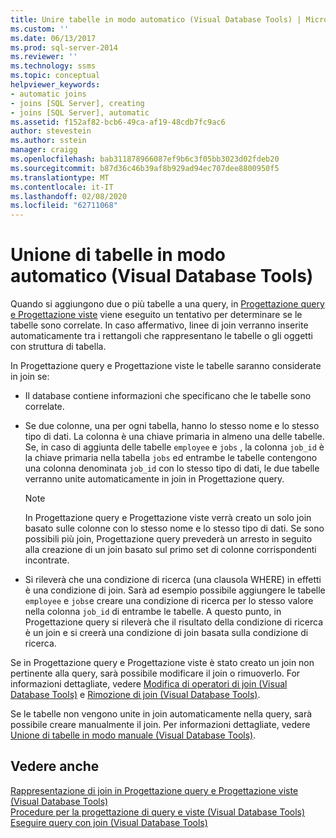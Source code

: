 ```yaml
---
title: Unire tabelle in modo automatico (Visual Database Tools) | Microsoft Docs
ms.custom: ''
ms.date: 06/13/2017
ms.prod: sql-server-2014
ms.reviewer: ''
ms.technology: ssms
ms.topic: conceptual
helpviewer_keywords:
- automatic joins
- joins [SQL Server], creating
- joins [SQL Server], automatic
ms.assetid: f152af82-bcb6-49ca-af19-48cdb7fc9ac6
author: stevestein
ms.author: sstein
manager: craigg
ms.openlocfilehash: bab311878966087ef9b6c3f05bb3023d02fdeb20
ms.sourcegitcommit: b87d36c46b39af8b929ad94ec707dee8800950f5
ms.translationtype: MT
ms.contentlocale: it-IT
ms.lasthandoff: 02/08/2020
ms.locfileid: "62711068"
---
```

# <a name="join-tables-automatically-visual-database-tools"></a>Unione di tabelle in modo automatico (Visual Database Tools)
  Quando si aggiungono due o più tabelle a una query, in [Progettazione query e Progettazione viste](visual-database-tools.md) viene eseguito un tentativo per determinare se le tabelle sono correlate. In caso affermativo, linee di join verranno inserite automaticamente tra i rettangoli che rappresentano le tabelle o gli oggetti con struttura di tabella.  
  
 In Progettazione query e Progettazione viste le tabelle saranno considerate in join se:  
  
-   Il database contiene informazioni che specificano che le tabelle sono correlate.  
  
-   Se due colonne, una per ogni tabella, hanno lo stesso nome e lo stesso tipo di dati. La colonna è una chiave primaria in almeno una delle tabelle. Se, in caso di aggiunta delle tabelle `employee` e `jobs` , la colonna `job_id` è la chiave primaria nella tabella `jobs` ed entrambe le tabelle contengono una colonna denominata `job_id` con lo stesso tipo di dati, le due tabelle verranno unite automaticamente in join in Progettazione query.  
  
    > [!NOTE]  
    >  In Progettazione query e Progettazione viste verrà creato un solo join basato sulle colonne con lo stesso nome e lo stesso tipo di dati. Se sono possibili più join, Progettazione query prevederà un arresto in seguito alla creazione di un join basato sul primo set di colonne corrispondenti incontrate.  
  
-   Si rileverà che una condizione di ricerca (una clausola WHERE) in effetti è una condizione di join. Sarà ad esempio possibile aggiungere le tabelle `employee` e `jobs`e creare una condizione di ricerca per lo stesso valore nella colonna `job_id` di entrambe le tabelle. A questo punto, in Progettazione query si rileverà che il risultato della condizione di ricerca è un join e si creerà una condizione di join basata sulla condizione di ricerca.  
  
 Se in Progettazione query e Progettazione viste è stato creato un join non pertinente alla query, sarà possibile modificare il join o rimuoverlo. For informazioni dettagliate, vedere [Modifica di operatori di join &#40;Visual Database Tools&#41;](modify-join-operators-visual-database-tools.md) e [Rimozione di join &#40;Visual Database Tools&#41;](remove-joins-visual-database-tools.md).  
  
 Se le tabelle non vengono unite in join automaticamente nella query, sarà possibile creare manualmente il join. Per informazioni dettagliate, vedere [Unione di tabelle in modo manuale &#40;Visual Database Tools&#41;](join-tables-manually-visual-database-tools.md).  
  
## <a name="see-also"></a>Vedere anche  
 [Rappresentazione di join in Progettazione query e Progettazione viste &#40;Visual Database Tools&#41;](how-the-query-and-view-designer-represents-joins-visual-database-tools.md)   
 [Procedure per la progettazione di query e viste &#40;Visual Database Tools&#41;](design-queries-and-views-how-to-topics-visual-database-tools.md)   
 [Eseguire query con join &#40;Visual Database Tools&#41;](query-with-joins-visual-database-tools.md)  
  
  
